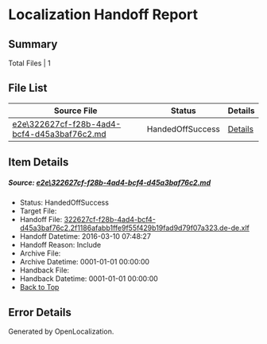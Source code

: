 # <a name='report-top'></a> Localization Handoff Report

## Summary
 Total Files | 1

## File List
 Source File | Status | Details 
 ----------- | ------ | ------- 
 [e2e\322627cf-f28b-4ad4-bcf4-d45a3baf76c2.md](https://github.com/OpenLocalizationTest/oltest/blob/a9dc797029e8817a59d0a9e5ba4edc178fef1f35/e2e/322627cf-f28b-4ad4-bcf4-d45a3baf76c2.md) | HandedOffSuccess | [Details](#ee049dd80abeffc1224525f6afe3f32e898844b21)

## Item Details
##### <a name='ee049dd80abeffc1224525f6afe3f32e898844b21'></a> Source: [e2e\322627cf-f28b-4ad4-bcf4-d45a3baf76c2.md](https://github.com/OpenLocalizationTest/oltest/blob/a9dc797029e8817a59d0a9e5ba4edc178fef1f35/e2e/322627cf-f28b-4ad4-bcf4-d45a3baf76c2.md)
* Status: HandedOffSuccess
* Target File: 
* Handoff File: [322627cf-f28b-4ad4-bcf4-d45a3baf76c2.2f1186afabb1ffe9f55f429b19fad9d79f07a323.de-de.xlf](https://github.com/OpenLocalizationTestOrg/olhandoff/blob/2b40962579840c4a1c3445f9de9b5867bc7abc61/ol-handoff/OpenLocalizationTestOrg/oltest.de-de/xinjiang/ht/322627cf-f28b-4ad4-bcf4-d45a3baf76c2.2f1186afabb1ffe9f55f429b19fad9d79f07a323.de-de.xlf)
* Handoff Datetime: 2016-03-10 07:48:27
* Handoff Reason: Include
* Archive File: 
* Archive Datetime: 0001-01-01 00:00:00
* Handback File: 
* Handback Datetime: 0001-01-01 00:00:00
* [Back to Top](#report-top)


## Error Details

Generated by OpenLocalization.
